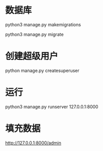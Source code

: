 # 数据库
python3 manage.py makemigrations

python3 manage.py migrate

# 创建超级用户
python manage.py createsuperuser 

# 运行
python3 manage.py runserver 127.0.0.1:8000

# 填充数据
http://127.0.0.1:8000/admin
